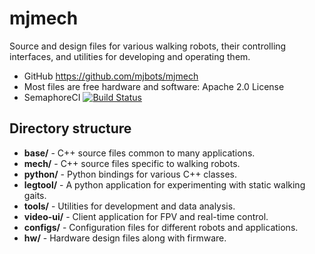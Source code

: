 mjmech
======

Source and design files for various walking robots, their controlling
interfaces, and utilities for developing and operating them.

* GitHub https://github.com/mjbots/mjmech
* Most files are free hardware and software: Apache 2.0 License
* SemaphoreCI [![Build Status](https://semaphoreci.com/api/v1/projects/0a934ef2-b8f1-47d6-b1f2-1a68a4cf3982/540242/badge.svg)](https://semaphoreci.com/jpieper/mjmech)

Directory structure
-------------------

* **base/** - C++ source files common to many applications.
* **mech/** - C++ source files specific to walking robots.
* **python/** - Python bindings for various C++ classes.
* **legtool/** - A python application for experimenting with static
  walking gaits.
* **tools/** - Utilities for development and data analysis.
* **video-ui/** - Client application for FPV and real-time control.
* **configs/** - Configuration files for different robots and applications.
* **hw/** - Hardware design files along with firmware.
